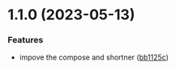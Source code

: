 # 1.1.0 (2023-05-13)


### Features

* impove the compose and shortner ([bb1125c](https://github.com/Pradumnasaraf/Shortify/commit/bb1125c72890f45b97c0cb7c5bd6ddcc69eb3e6a))



